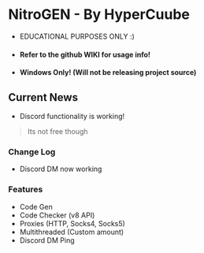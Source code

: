# NitroGEN - By HyperCuube
* EDUCATIONAL PURPOSES ONLY :)
* #### Refer to the github WIKI for usage info!
* #### Windows Only! (Will not be releasing project source)

## Current News
* Discord functionality is working!
> Its not free though

### Change Log
* Discord DM now working

### Features
* Code Gen
* Code Checker (v8 API)
* Proxies (HTTP, Socks4, Socks5)
* Multithreaded (Custom amount)
* Discord DM Ping
